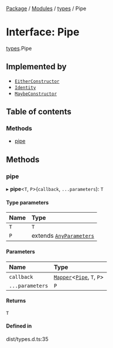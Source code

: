 [Package](../README.md) / [Modules](../modules.md) / [types](../modules/types.md) / Pipe

# Interface: Pipe

[types](../modules/types.md).Pipe

## Implemented by

- [`EitherConstructor`](../classes/either._internal_.EitherConstructor.md)
- [`Identity`](../classes/identity.Identity.md)
- [`MaybeConstructor`](../classes/maybe._internal_.MaybeConstructor.md)

## Table of contents

### Methods

- [pipe](types.Pipe.md#pipe)

## Methods

### pipe

▸ **pipe**\<`T`, `P`\>(`callback`, `...parameters`): `T`

#### Type parameters

| Name | Type |
| :------ | :------ |
| `T` | `T` |
| `P` | extends [`AnyParameters`](../modules/index.md#anyparameters) |

#### Parameters

| Name | Type |
| :------ | :------ |
| `callback` | [`Mapper`](../modules/types.md#mapper)\<[`Pipe`](types.Pipe.md), `T`, `P`\> |
| `...parameters` | `P` |

#### Returns

`T`

#### Defined in

dist/types.d.ts:35
